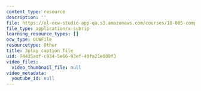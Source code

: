 ```yaml
---
content_type: resource
description: ''
file: https://ol-ocw-studio-app-qa.s3.amazonaws.com/courses/18-085-computational-science-and-engineering-i-fall-2008/74435adfc9345e6693ef40fa21e009f3_E1o1h-_4Bn4.vtt
file_type: application/x-subrip
learning_resource_types: []
ocw_type: OCWFile
resourcetype: Other
title: 3play caption file
uid: 74435adf-c934-5e66-93ef-40fa21e009f3
video_files:
  video_thumbnail_file: null
video_metadata:
  youtube_id: null
---
```

